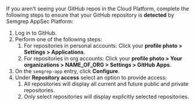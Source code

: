 If you aren't seeing your GitHub repos in the Cloud Platform, complete the following steps to ensure that your GitHub repository is **detected** by Semgrep AppSec Platform:

1. Log in to GitHub.
2. Perform one of the following steps:
    1. For repositories in personal accounts: Click your **profile photo > Settings > Applications**.
    2. For repositories in org accounts: Click your **profile photo > Your organizations > <span class ="placeholder">NAME_OF_ORG</span> > Settings > GitHub Apps**.
3. On the `semgrep-app` entry, click **Configure**.
4. Under **Repository access** select an option to provide access:
    1. All repositories will display all current and future public and private repositories.
    2. Only select repositories will display explicitly selected repositories.

